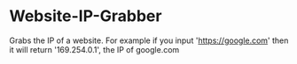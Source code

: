 # Website-IP-Grabber
Grabs the IP of a website. For example if you input 'https://google.com' then it will return '169.254.0.1', the IP of google.com
